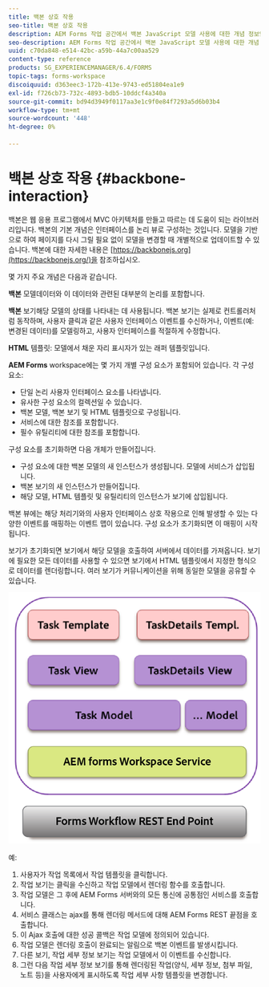 ```yaml
---
title: 백본 상호 작용
seo-title: 백본 상호 작용
description: AEM Forms 작업 공간에서 백본 JavaScript 모델 사용에 대한 개념 정보입니다.
seo-description: AEM Forms 작업 공간에서 백본 JavaScript 모델 사용에 대한 개념 정보입니다.
uuid: c70da848-e514-42bc-a59b-44a7c00aa529
content-type: reference
products: SG_EXPERIENCEMANAGER/6.4/FORMS
topic-tags: forms-workspace
discoiquuid: d363eec3-172b-413e-9743-ed51804ea1e9
exl-id: f726cb73-732c-4893-bdb5-10ddcf4a340a
source-git-commit: bd94d3949f0117aa3e1c9f0e84f7293a5d6b03b4
workflow-type: tm+mt
source-wordcount: '448'
ht-degree: 0%

---
```


# 백본 상호 작용 {#backbone-interaction}

백본은 웹 응용 프로그램에서 MVC 아키텍처를 만들고 따르는 데 도움이 되는 라이브러리입니다. 백본의 기본 개념은 인터페이스를 논리 뷰로 구성하는 것입니다. 모델을 기반으로 하여 페이지를 다시 그릴 필요 없이 모델을 변경할 때 개별적으로 업데이트할 수 있습니다. 백본에 대한 자세한 내용은 [https://backbonejs.org](https://backbonejs.org/)을 참조하십시오.

몇 가지 주요 개념은 다음과 같습니다.

**백본** 모델데이터와 이 데이터와 관련된 대부분의 논리를 포함합니다.

**백본** 보기해당 모델의 상태를 나타내는 데 사용됩니다. 백본 보기는 실제로 컨트롤러처럼 동작하며, 사용자 클릭과 같은 사용자 인터페이스 이벤트를 수신하거나, 이벤트(예: 변경된 데이터)를 모델링하고, 사용자 인터페이스를 적절하게 수정합니다.

**HTML** 템플릿: 모델에서 채운 자리 표시자가 있는 래퍼 템플릿입니다.

**AEM Forms** workspace에는 몇 가지 개별 구성 요소가 포함되어 있습니다. 각 구성 요소:

* 단일 논리 사용자 인터페이스 요소를 나타냅니다.
* 유사한 구성 요소의 컬렉션일 수 있습니다.
* 백본 모델, 백본 보기 및 HTML 템플릿으로 구성됩니다.
* 서비스에 대한 참조를 포함합니다.
* 필수 유틸리티에 대한 참조를 포함합니다.

구성 요소를 초기화하면 다음 개체가 만들어집니다.

* 구성 요소에 대한 백본 모델의 새 인스턴스가 생성됩니다. 모델에 서비스가 삽입됩니다.
* 백본 보기의 새 인스턴스가 만들어집니다.
* 해당 모델, HTML 템플릿 및 유틸리티의 인스턴스가 보기에 삽입됩니다.

백본 뷰에는 해당 처리기와의 사용자 인터페이스 상호 작용으로 인해 발생할 수 있는 다양한 이벤트를 매핑하는 이벤트 맵이 있습니다. 구성 요소가 초기화되면 이 매핑이 시작됩니다.

보기가 초기화되면 보기에서 해당 모델을 호출하여 서버에서 데이터를 가져옵니다. 보기에 필요한 모든 데이터를 사용할 수 있으면 보기에서 HTML 템플릿에서 지정한 형식으로 데이터를 렌더링합니다. 여러 보기가 커뮤니케이션을 위해 동일한 모델을 공유할 수 있습니다.

![](do-not-localize/aem_forms_workflow.png)

예:

1. 사용자가 작업 목록에서 작업 템플릿을 클릭합니다.
1. 작업 보기는 클릭을 수신하고 작업 모델에서 렌더링 함수를 호출합니다.
1. 작업 모델은 그 후에 AEM Forms 서버와의 모든 통신에 공통점인 서비스를 호출합니다.
1. 서비스 클래스는 ajax를 통해 렌더링 메서드에 대해 AEM Forms REST 끝점을 호출합니다.
1. 이 Ajax 호출에 대한 성공 콜백은 작업 모델에 정의되어 있습니다.
1. 작업 모델은 렌더링 호출이 완료되는 알림으로 백본 이벤트를 발생시킵니다.
1. 다른 보기, 작업 세부 정보 보기는 작업 모델에서 이 이벤트를 수신합니다.
1. 그런 다음 작업 세부 정보 보기를 통해 렌더링된 작업(양식, 세부 정보, 첨부 파일, 노트 등)을 사용자에게 표시하도록 작업 세부 사항 템플릿을 변경합니다.
